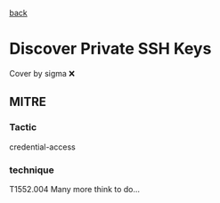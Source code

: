 [back](../index.md)
# Discover Private SSH Keys
Cover by sigma :x: 
## MITRE
### Tactic
credential-access
### technique
T1552.004
Many more think to do...